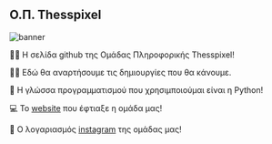 ## Ο.Π. Thesspixel

<img alt="banner" src="https://github.com/Omilos-Plhroforikis-17o-GEL-13o-GYM/.github/blob/main/profile/BANNER_GITHUB.png">

🙋‍♂️ Η σελίδα github της Ομάδας Πληροφορικής Thesspixel!

👨‍💻 Εδώ θα αναρτήσουμε τις δημιουργίες που θα κάνουμε. 

🐍 Η γλώσσα προγραμματισμού που χρησιμποιούμαι είναι η Python!

💻 Το [website](https://iosifidi.wixsite.com/omada) που έφτιαξε η ομάδα μας!

📱 Ο λογαριασμός [instagram](https://www.instagram.com/thesspixel/) της ομάδας μας!

